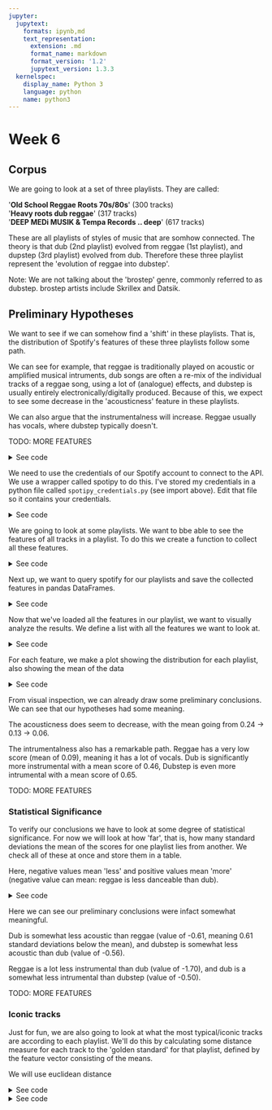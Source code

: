 ```yaml
---
jupyter:
  jupytext:
    formats: ipynb,md
    text_representation:
      extension: .md
      format_name: markdown
      format_version: '1.2'
      jupytext_version: 1.3.3
  kernelspec:
    display_name: Python 3
    language: python
    name: python3
---
```


# Week 6


## Corpus

We are going to look at a set of three playlists. They are called:

'<b>Old School Reggae Roots 70s/80s</b>' (300 tracks)<br>
'<b>Heavy roots dub reggae</b>' (317 tracks)<br>
'<b>DEEP MEDi MUSIK & Tempa Records .. deep</b>' (617 tracks)

These are all playlists of styles of music that are somhow connected. The theory is that dub (2nd playlist) evolved from reggae (1st playlist), and dupstep (3rd playlist) evolved from dub. Therefore these three playlist represent the 'evolution of reggae into dubstep'. 

Note: We are not talking about the 'brostep' genre, commonly referred to as dubstep. brostep artists include Skrillex and Datsik.

## Preliminary Hypotheses

We want to see if we can somehow find a 'shift' in these playlists. That is, the distribution of Spotify's features of these three playlists follow some path. 

We can see for example, that reggae is traditionally played on acoustic or amplified musical intruments, dub songs are often a re-mix of the individual tracks of a reggae song, using a lot of (analogue) effects, and dubstep is usually entirely electronically/digitally produced. Because of this, we expect to see some decrease in the 'acousticness' feature in these playlists.

We can also argue that the instrumentalness will increase. Reggae usually has vocals, where dubstep typically doesn't.

TODO: MORE FEATURES

<details>
<summary>See code</summary>
<p>

Imports


```python
import spotipy
from spotipy.oauth2 import SpotifyClientCredentials, SpotifyOauthError
from spotipy_credentials import *

import matplotlib.pyplot as plt
from matplotlib import colors as mcolors
import seaborn as sns

from IPython.display import Image

import pandas as pd

sns.set(rc={'figure.figsize':(11.7,8.27)})
```

</p>
</details>

We need to use the credentials of our Spotify account to connect to the API. We use a wrapper called spotipy to do this. I've stored my credentials in a python file called `spotipy_credentials.py` (see import above). Edit that file so it contains your credentials.

<details>
<summary>See code</summary>
<p>

```python
try:
    client_credentials_manager = SpotifyClientCredentials(
        client_id = SPOTIPY_CLIENT_ID,
        client_secret = SPOTIPY_CLIENT_SECRET
    )
    sp = spotipy.Spotify(client_credentials_manager=client_credentials_manager)
except SpotifyOauthError:
    print("Spotipy credentials not found. Add them to `spotipy_credentials.py` in this folder")
```

</p>
</details>

We are going to look at some playlists. We want to bbe able to see the features of all tracks in a playlist. To do this we create a function to collect all these features.

<details>
<summary>See code</summary>
<p>


```python
def get_playlist_features(playlist, tracks_per_iteration = 50):
    """" func: get_playlist_features
        args:
            playlist: the result of a spotify query, specifically one of the 'items' under the 
                'playlist' field
            tracks_per_iteration: amount of tracks per iteration, recommended to keep at 50
                (values greater than 50  will not work)
        returns:
            features:
                a list of dicts containing spotify's features, one per track
    """
    n = 0
    
    features = []
    while True:
        # get the next batch of tracks
        tracks = sp.playlist_tracks(playlist["id"], limit=tracks_per_iteration, offset=n)
        
        # stop if we can't find more tracks
        if not len(tracks["items"]):
            break
        
        # find the ids of these tracks
        track_ids = []
        for i in range(len(tracks["items"])):
            # check if id is valid
            if tracks["items"][i]["track"]["id"]:
                track_ids.append(tracks["items"][i]["track"]["id"])
                
        # add the features of these tracks to the features list
        features += sp.audio_features(track_ids)
        
        # prepare for next batch
        n += tracks_per_iteration
        
    while None in features:
        features.remove(None)
        
    return features

```

</p>
</details>

Next up, we want to query spotify for our playlists and save the collected features in pandas DataFrames.

<details>
<summary>See code</summary>
<p>


```python
### Getting data from API
# Playlist 1
q1 = "old school reggae roots"
playlist1 = sp.search(q1, type="playlist", limit=1)["playlists"]["items"][0]

pl1 = playlist1['name']
print(f"Playlist analysis: {pl1}, with {playlist1['tracks']['total']} tracks")

df1 = pd.DataFrame(get_playlist_features(playlist1))


# Playlist 2
q2 = "heavy dub roots reggae"
playlist2 = sp.search(q2, type="playlist", limit=1)["playlists"]["items"][0]

pl2 = playlist2['name']
print(f"Playlist analysis: {pl2}, with {playlist2['tracks']['total']} tracks")

df2 = pd.DataFrame(get_playlist_features(playlist2))


# Playlist 3
q3 = "deep medi musik"
playlist3 = sp.search(q3, type="playlist", limit=1)["playlists"]["items"][0]

pl3 = playlist3['name']
print(f"Playlist analysis: {pl3}, with {playlist3['tracks']['total']} tracks")

df3 = pd.DataFrame(get_playlist_features(playlist3))

df3.head()
```

</p>
</details>

Now that we've loaded all the features in our playlist, we want to visually analyze the results. We define a list with all the features we want to look at.

<details>
<summary>See code</summary>
<p>

```python
# list of features to look at, including the range these values will be in (used later)
interesting_features = [
    ['danceability', 0, 1],
    ['energy', 0, 1],
    ['speechiness',0, 1],
    ['acousticness', 0, 1],
    ['duration_ms', 0, 1000000],
    ['instrumentalness', 0, 1],
    ['liveness', 0, 1],
    ['valence', 0, 1],
    ['tempo', 20, 220],
    ['loudness', -20, 0]
]
```

</p>
</details>

For each feature, we make a plot showing the distribution for each playlist, also showing the mean of the data

<details>
<summary>See code</summary>
<p>


```python
### Plots
sns.set(rc={'figure.figsize':(13,30)})
fig, axs = plt.subplots(5, 2)

for i in range(5):
    for j in range(2):
        feature, minv, maxv = interesting_features[i + (5*j)]
        # define the bin width, so the bins will be the same size for the 
        # different playlists
        binwidth = abs(maxv - minv)/20
        
        sns.distplot(
            df1[feature], label=pl1, ax=axs[i, j], color="#ae1d26",
            # calculate amount of bins based on binwidth defined earlier:
            bins=int(abs(df1[feature].max() - df1[feature].min())/binwidth), 
            kde=False, norm_hist=True
        )
        sns.distplot(
            df2[feature], label=pl2, ax=axs[i, j], color="#f0c435",
            # calculate amount of bins based on binwidth defined earlier:
            bins=int(abs(df2[feature].max() - df2[feature].min())/binwidth),
            kde=False, norm_hist=True
        )
        sns.distplot(
            df3[feature], label=pl3, ax=axs[i, j], color="#275d2e",
            # calculate amount of bins based on binwidth defined earlier:
            bins=int(abs(df3[feature].max() - df3[feature].min())/binwidth),
            kde=False, norm_hist=True
        )
        
        # represent the means of the data as vertical dashed lines
        l1 = axs[i, j].axvline(df1[feature].mean(), ls='--', color="#ae1d26")
        l2 = axs[i, j].axvline(df2[feature].mean(), ls='--', color="#f0c435")
        l3 = axs[i, j].axvline(df3[feature].mean(), ls='--', color="#275d2e")
        axs[i, j].legend(
            (l1, l2, l3), (
                f"mean={df1[feature].mean():.2f}, std={df1[feature].std():.2f}",
                f"mean={df2[feature].mean():.2f}, std={df2[feature].std():.2f}",
                f"mean={df3[feature].mean():.2f}, std={df3[feature].std():.2f}"
            )
        )

handles, labels = axs[0, 0].get_legend_handles_labels()
fig.legend(handles, labels, loc='upper center')
fig.tight_layout()
plt.subplots_adjust(hspace = 0.3, top=0.95)
```

</p>
</details>

From visual inspection, we can already draw some preliminary conclusions. We can see that our hypotheses had some meaning. 

The acousticness does seem to decrease, with the mean going from 0.24 $\rightarrow$ 0.13 $\rightarrow$ 0.06. 

The intrumentalness also has a remarkable path. Reggae has a very low score (mean of 0.09), meaning it has a lot of vocals. Dub is significantly more instrumental with a mean score of 0.46, Dubstep is even more intrumental with a mean score of 0.65.

TODO: MORE FEATURES


### Statistical Significance

To verify our conclusions we have to look at some degree of statistical significance. For now we will look at how 'far', that is, how many standard deviations the mean of the scores for one playlist lies from another. We check all of these at once and store them in a table.

Here, negative values mean 'less' and positive values mean 'more' (negative value can mean: reggae is less danceable than dub).

<details>
<summary>See code</summary>
<p>


```python
### Significance

# take the means and standard deviations, and make those values the columns so we can 
# perform vector operations on them
agg1 = df1.agg(["mean", "std"]).T
agg2 = df2.agg(["mean", "std"]).T
agg3 = df3.agg(["mean", "std"]).T

# check how many standard deviations two genres lie from eachother
significance = pd.DataFrame({
    "reggae - dub":     (agg1["mean"] - agg2["mean"]) / agg1["std"],
    "reggae - dubstep": (agg1["mean"] - agg3["mean"]) / agg1["std"],
    "dub - reggae":     (agg2["mean"] - agg1["mean"]) / agg2["std"],
    "dub - dubstep":    (agg2["mean"] - agg3["mean"]) / agg2["std"],
    "dubstep - reggae": (agg3["mean"] - agg1["mean"]) / agg3["std"],
    "dubstep - dub":    (agg3["mean"] - agg2["mean"]) / agg3["std"]
})

significance
```

</p>
</details>

Here we can see our preliminary conclusions were infact somewhat meaningful.

Dub is somewhat less acoustic than reggae (value of -0.61, meaning 0.61 standard deviations below the mean), and dubstep is somewhat less acoustic than dub (value of -0.56).

Reggae is a lot less instrumental than dub (value of -1.70), and dub is a somewhat less intrumental than dubstep (value of -0.50).

TODO: MORE FEATURES


### Iconic tracks

Just for fun, we are also going to look at what the most typical/iconic tracks are according to each playlist. We'll do this by calculating some distance measure for each track to the 'golden standard' for that playlist, defined by the feature vector consisting of the means.

We will use euclidean distance

<details>
<summary>See code</summary>
<p>


```python
distance_features = [
    "danceability",
    "energy",
    "speechiness",
    "acousticness",
    "instrumentalness",
    "liveness",
    "valence"
]

def most_iconic_track(df):
    golden_standard = df[distance_features].mean()

    # euclidean distance:
    df["distance"] = (df[distance_features] - golden_standard).pow(2).sum(axis=1).pow(0.5)
    closest_song_id = df[df['distance'] == df['distance'].min()]["id"].values[0]

    closest_track = sp.track(closest_song_id)
    return closest_track['name'], closest_track['artists'][0]['name']

def least_iconic_track(df):
    golden_standard = df[distance_features].mean()

    # euclidean distance:
    df["distance"] = (df[distance_features] - golden_standard).pow(2).sum(axis=1).pow(0.5)
    furthest_song_id = df[df['distance'] == df['distance'].max()]["id"].values[0]

    furthest_track = sp.track(furthest_song_id)
    return furthest_track['name'], furthest_track['artists'][0]['name']


track, artist = most_iconic_track(df1)
print(f"The most iconic reggae track is: '{track}' by '{artist}'")

track, artist = most_iconic_track(df2)
print(f"The most iconic dub track is: '{track}' by '{artist}'")

track, artist = most_iconic_track(df3)
print(f"The most iconic dubstep track is: '{track}' by '{artist}'")

print('\n')

track, artist = least_iconic_track(df1)
print(f"The least iconic reggae track is: '{track}' by '{artist}'")

track, artist = least_iconic_track(df2)
print(f"The least iconic dub track is: '{track}' by '{artist}'")

track, artist = least_iconic_track(df3)
print(f"The least iconic dubstep track is: '{track}' by '{artist}'")

```

</p>
</details>

<details>
<summary>See code</summary>
<p>


```python
def show_most_iconic(query):
    playlists = sp.search(query, type="playlist", limit=20)["playlists"]["items"]
    
    playlist = None
    maxtracks = 0
    for i in range(len(playlists)):
        if playlists[i]['tracks']['total'] > maxtracks:
            maxtracks = playlists[i]['tracks']['total']
            playlist = playlists[i]

    print(f"Playlist analysis: {playlist['name']}, with {playlist['tracks']['total']} tracks")
    df = pd.DataFrame(get_playlist_features(playlist))

    track, artist = most_iconic_track(df)
    print(f"The most iconic track is: '{track}' by '{artist}'")
    
    fig, axs = plt.subplots(5, 2)
    for i in range(5):
        for j in range(2):
            feature, _, _ = interesting_features[i + (5*j)]
            sns.distplot(df[feature], ax=axs[i, j], bins=10, kde=False, norm_hist=True)

show_most_iconic("pop")
```

</p>
</details>

```python

```

```python

```
